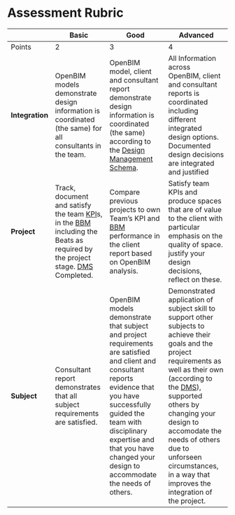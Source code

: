 # Assessment Rubric

||Basic|Good|Advanced|
|-|-|-|-|
|Points|2|3|4|
|**Integration**|OpenBIM models demonstrate design information is coordinated (the same) for all consultants in the team.|OpenBIM model, client and consultant report demonstrate design information is coordinated (the same) according to the [Design Management Schema]. |All Information across OpenBIM, client and consultant reports is coordinated including different integrated design options. Documented design decisions are integrated and justified |
|**Project**|Track, document and satisfy the team [KPI]s, in the [BBM] including the Beats as required by the project stage. [DMS] Completed. |Compare previous projects to own Team’s KPI and [BBM] performance in the client report based on OpenBIM analysis. |Satisfy team KPIs and produce spaces that are of value to the client with particular emphasis on the quality of space. justify your design decisions, reflect on these.|
|**Subject**|Consultant report demonstrates that all subject requirements are satisfied. |OpenBIM models demonstrate that subject and project requirements are satisfied and client and consultant reports evidence that you have successfully guided the team with disciplinary expertise and that you have changed your design to accommodate the needs of others. |Demonstrated application of subject skill to support other subjects to achieve their goals and the project requirements as well as their own (according to the [DMS]), supported others by changing your design to accomodate the needs of others due to unforseen circumstances, in a way that improves the integration of the project. |

[Design Management Schema]:/Assignments/A.md#a4-design-management-schema
[DMS]:/Assignments/A.md#a4-design-management-schema
[BBM]:/Assignments/A.md#a6-benchmark-building-model
[KPI]:/


